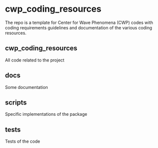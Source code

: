 # cwp_coding_resources
The repo is a template for Center for Wave Phenomena (CWP) codes with coding requirements guidelines and documentation of the various coding resources.

## cwp_coding_resources
All code related to the project

## docs
Some documentation

## scripts
Specific implementations of the package

## tests
Tests of the code
